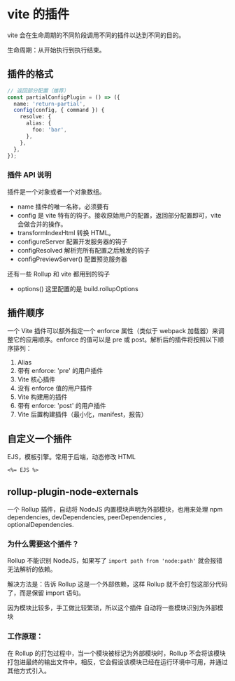 # vite 的插件

vite 会在生命周期的不同阶段调用不同的插件以达到不同的目的。

生命周期：从开始执行到执行结束。

## 插件的格式

```typescript
// 返回部分配置（推荐）
const partialConfigPlugin = () => ({
  name: 'return-partial',
  config(config, { command }) {
    resolve: {
      alias: {
        foo: 'bar',
      },
    },
  },
});
```

### 插件 API 说明

插件是一个对象或者一个对象数组。

- name 插件的唯一名称，必须要有
- config 是 vite 特有的钩子。接收原始用户的配置，返回部分配置即可，vite 会做合并的操作。
- transformIndexHtml 转换 HTML。
- configureServer 配置开发服务器的钩子
- configResolved 解析完所有配置之后触发的钩子
- configPreviewServer() 配置预览服务器

还有一些 Rollup 和 vite 都用到的钩子

- options() 这里配置的是 build.rollupOptions

## 插件顺序

一个 Vite 插件可以额外指定一个 enforce 属性（类似于 webpack 加载器）来调整它的应用顺序。enforce 的值可以是 pre 或 post。解析后的插件将按照以下顺序排列：

1. Alias
2. 带有 enforce: 'pre' 的用户插件
3. Vite 核心插件
4. 没有 enforce 值的用户插件
5. Vite 构建用的插件
6. 带有 enforce: 'post' 的用户插件
7. Vite 后置构建插件（最小化，manifest，报告）

## 自定义一个插件

EJS，模板引擎。常用于后端，动态修改 HTML

`<%= EJS %>`

## rollup-plugin-node-externals

一个 Rollup 插件，自动将 NodeJS 内置模块声明为外部模块，也用来处理 npm dependencies, devDependencies, peerDependencies , optionalDependencies.

### 为什么需要这个插件？

Rollup 不能识别 NodeJS，如果写了 `import path from 'node:path'` 就会报错无法解析的依赖。

解决方法是：告诉 Rollup 这是一个外部依赖，这样 Rollup 就不会打包这部分代码了，而是保留 import 语句。

因为模块比较多，手工做比较繁琐，所以这个插件 自动将一些模块识别为外部模块

### 工作原理：

在 Rollup 的打包过程中，当一个模块被标记为外部模块时，Rollup 不会将该模块打包进最终的输出文件中。相反，它会假设该模块已经在运行环境中可用，并通过其他方式引入。
